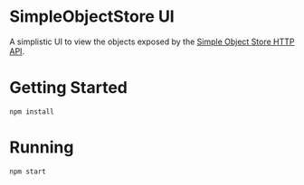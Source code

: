 # SimpleObjectStore UI

A simplistic UI to view the objects exposed by the [Simple Object Store HTTP API](https://github.com/mrmod/simple-object-store-api).

# Getting Started

```
npm install
```

# Running

```
npm start
```

